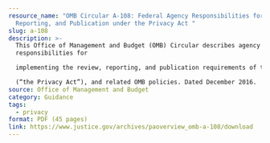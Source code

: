 ```yaml
---
resource_name: "OMB Circular A-108: Federal Agency Responsibilities for Review,
  Reporting, and Publication under the Privacy Act "
slug: a-108
description: >-
  This Office of Management and Budget (OMB) Circular describes agency
  responsibilities for

  implementing the review, reporting, and publication requirements of the Privacy Act of 1974

  (“the Privacy Act”), and related OMB policies. Dated December 2016.
source: Office of Management and Budget
category: Guidance
tags:
  - privacy
format: PDF (45 pages)
link: https://www.justice.gov/archives/paoverview_omb-a-108/download
---
```

